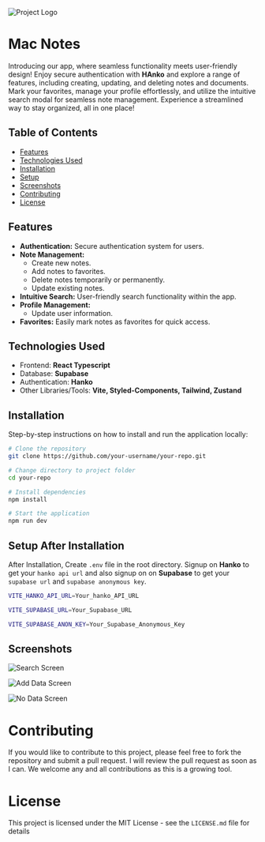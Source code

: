 
![Project Logo](https://mac-notes-hanko.netlify.app/assets/favicon-aff0b20e.ico)

# Mac Notes

Introducing our app, where seamless functionality meets user-friendly design! Enjoy secure authentication with **HAnko** and explore a range of features, including creating, updating, and deleting notes and documents. Mark your favorites, manage your profile effortlessly, and utilize the intuitive search modal for seamless note management. Experience a streamlined way to stay organized, all in one place!

## Table of Contents
- [Features](#features)
- [Technologies Used](#technologies-used)
- [Installation](#installation)
- [Setup](#setup-after-installation)
- [Screenshots](#screenshots)
- [Contributing](#contributing)
- [License](#license)

## Features
- **Authentication:** Secure authentication system for users.
- **Note Management:**
  - Create new notes.
  - Add notes to favorites.
  - Delete notes temporarily or permanently.
  - Update existing notes.
- **Intuitive Search:** User-friendly search functionality within the app.
- **Profile Management:**
  - Update user information.
- **Favorites:** Easily mark notes as favorites for quick access.

## Technologies Used
- Frontend: **React Typescript**
- Database: **Supabase**
- Authentication: **Hanko**
- Other Libraries/Tools: **Vite, Styled-Components, Tailwind, Zustand**

## Installation
Step-by-step instructions on how to install and run the application locally:

```bash
# Clone the repository
git clone https://github.com/your-username/your-repo.git

# Change directory to project folder
cd your-repo

# Install dependencies
npm install

# Start the application
npm run dev
```
## Setup After Installation
After Installation, Create ```.env``` file in the root directory. Signup on **Hanko** to get your ```hanko api url``` and also signup on on **Supabase** to get your ```supabase url``` and ```supabase anonymous key```.
```bash
VITE_HANKO_API_URL=Your_hanko_API_URL

VITE_SUPABASE_URL=Your_Supabase_URL

VITE_SUPABASE_ANON_KEY=Your_Supabase_Anonymous_Key
```

## Screenshots

![Search Screen](https://ik.imagekit.io/36h35rdxx/search_qyiB6JB7y.png?updatedAt=1699025421628)

![Add Data Screen](https://ik.imagekit.io/36h35rdxx/added_ECYX361_M.png?updatedAt=1699025422653)

![No Data Screen](https://ik.imagekit.io/36h35rdxx/empty_iCAxMIwgF.png?updatedAt=1699025422710)

# Contributing
If you would like to contribute to this project, please feel free to fork the repository and submit a pull request. I will review the pull request as soon as I can. We welcome any and all contributions as this is a growing tool.

# License
This project is licensed under the MIT License - see the `LICENSE.md` file for details
